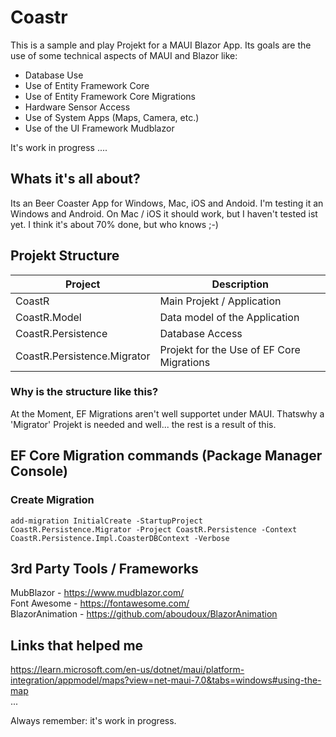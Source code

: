 # Coastr

This is a sample and play Projekt for a MAUI Blazor App.
Its goals are the use of some technical aspects of MAUI and Blazor like:

- Database Use
- Use of Entity Framework Core
- Use of Entity Framework Core Migrations
- Hardware Sensor Access
- Use of System Apps (Maps, Camera, etc.)
- Use of the UI Framework Mudblazor
  
It's work in progress ....

## Whats it's all about?
Its an Beer Coaster App for Windows, Mac, iOS and Andoid.
I'm testing it an Windows and Android. On Mac / iOS it should work, but I haven't tested ist yet.
I think it's about 70% done, but who knows ;-)


## Projekt Structure

| Project | Description |
| ----------- | ----------- |
| CoastR | Main Projekt / Application |
| CoastR.Model | Data model of the Application |
| CoastR.Persistence | Database Access |
| CoastR.Persistence.Migrator | Projekt for the Use of EF Core Migrations |

### Why is the structure like this?

At the Moment, EF Migrations aren't well supportet under MAUI. Thatswhy a 'Migrator' Projekt is needed and well... the rest is a result of this.



## EF Core Migration commands (Package Manager Console)

### Create Migration
`add-migration InitialCreate -StartupProject CoastR.Persistence.Migrator -Project CoastR.Persistence -Context CoastR.Persistence.Impl.CoasterDBContext -Verbose`


## 3rd Party Tools / Frameworks
MubBlazor - https://www.mudblazor.com/ <br>
Font Awesome - https://fontawesome.com/ <br>
BlazorAnimation - https://github.com/aboudoux/BlazorAnimation <br>

## Links that helped me
https://learn.microsoft.com/en-us/dotnet/maui/platform-integration/appmodel/maps?view=net-maui-7.0&tabs=windows#using-the-map <br>
...

Always remember: it's work in progress.



